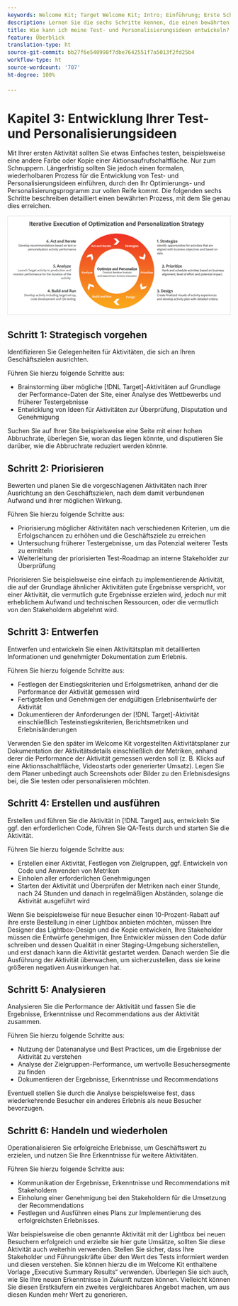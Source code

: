 ```yaml
---
keywords: Welcome Kit; Target Welcome Kit; Intro; Einführung; Erste Schritte
description: Lernen Sie die sechs Schritte kennen, die einen bewährten Prozess zur Verbesserung Ihrer Test- und Personalisierungsideen vorgeben, bevor Sie Aktivitäten in Adobe Target erstellen.
title: Wie kann ich meine Test- und Personalisierungsideen entwickeln?
feature: Überblick
translation-type: ht
source-git-commit: bb27f6e540998f7dbe7642551f7a5013f2fd25b4
workflow-type: ht
source-wordcount: '707'
ht-degree: 100%

---
```



# Kapitel 3: Entwicklung Ihrer Test- und Personalisierungsideen

Mit Ihrer ersten Aktivität sollten Sie etwas Einfaches testen, beispielsweise eine andere Farbe oder Kopie einer Aktionsaufrufschaltfläche. Nur zum Schnuppern. Längerfristig sollten Sie jedoch einen formalen, wiederholbaren Prozess für die Entwicklung von Test- und Personalisierungsideen einführen, durch den Ihr Optimierungs- und Personalisierungsprogramm zur vollen Reife kommt. Die folgenden sechs Schritte beschreiben detailliert einen bewährten Prozess, mit dem Sie genau dies erreichen.

![Abbildung: Iterative Ausführung der Optimierungs- und Personalisierungsstrategie](/help/c-intro/assets/six-steps.png)

## Schritt 1: Strategisch vorgehen

Identifizieren Sie Gelegenheiten für Aktivitäten, die sich an Ihren Geschäftszielen ausrichten.

Führen Sie hierzu folgende Schritte aus:

* Brainstorming über mögliche [!DNL Target]-Aktivitäten auf Grundlage der Performance-Daten der Site, einer Analyse des Wettbewerbs und früherer Testergebnisse
* Entwicklung von Ideen für Aktivitäten zur Überprüfung, Disputation und Genehmigung

Suchen Sie auf Ihrer Site beispielsweise eine Seite mit einer hohen Abbruchrate, überlegen Sie, woran das liegen könnte, und disputieren Sie darüber, wie die Abbruchrate reduziert werden könnte.

## Schritt 2: Priorisieren

Bewerten und planen Sie die vorgeschlagenen Aktivitäten nach ihrer Ausrichtung an den Geschäftszielen, nach dem damit verbundenen Aufwand und ihrer möglichen Wirkung.

Führen Sie hierzu folgende Schritte aus:

* Priorisierung möglicher Aktivitäten nach verschiedenen Kriterien, um die Erfolgschancen zu erhöhen und die Geschäftsziele zu erreichen
* Untersuchung früherer Testergebnisse, um das Potenzial weiterer Tests zu ermitteln
* Weiterleitung der priorisierten Test-Roadmap an interne Stakeholder zur Überprüfung

Priorisieren Sie beispielsweise eine einfach zu implementierende Aktivität, die auf der Grundlage ähnlicher Aktivitäten gute Ergebnisse verspricht, vor einer Aktivität, die vermutlich gute Ergebnisse erzielen wird, jedoch nur mit erheblichem Aufwand und technischen Ressourcen, oder die vermutlich von den Stakeholdern abgelehnt wird.

## Schritt 3: Entwerfen

Entwerfen und entwickeln Sie einen Aktivitätsplan mit detaillierten Informationen und genehmigter Dokumentation zum Erlebnis.

Führen Sie hierzu folgende Schritte aus:

* Festlegen der Einstiegskriterien und Erfolgsmetriken, anhand der die Performance der Aktivität gemessen wird
* Fertigstellen und Genehmigen der endgültigen Erlebnisentwürfe der Aktivität
* Dokumentieren der Anforderungen der [!DNL Target]-Aktivität einschließlich Testeinstiegskriterien, Berichtsmetriken und Erlebnisänderungen

Verwenden Sie den später im Welcome Kit vorgestellten Aktivitätsplaner zur Dokumentation der Aktivitätsdetails einschließlich der Metriken, anhand derer die Performance der Aktivität gemessen werden soll (z. B. Klicks auf eine Aktionsschaltfläche, Videostarts oder generierter Umsatz). Legen Sie dem Planer unbedingt auch Screenshots oder Bilder zu den Erlebnisdesigns bei, die Sie testen oder personalisieren möchten.

## Schritt 4: Erstellen und ausführen

Erstellen und führen Sie die Aktivität in [!DNL Target] aus, entwickeln Sie ggf. den erforderlichen Code, führen Sie QA-Tests durch und starten Sie die Aktivität.

Führen Sie hierzu folgende Schritte aus:

* Erstellen einer Aktivität, Festlegen von Zielgruppen, ggf. Entwickeln von Code und Anwenden von Metriken
* Einholen aller erforderlichen Genehmigungen
* Starten der Aktivität und Überprüfen der Metriken nach einer Stunde, nach 24 Stunden und danach in regelmäßigen Abständen, solange die Aktivität ausgeführt wird

Wenn Sie beispielsweise für neue Besucher einen 10-Prozent-Rabatt auf ihre erste Bestellung in einer Lightbox anbieten möchten, müssen Ihre Designer das Lightbox-Design und die Kopie entwickeln, Ihre Stakeholder müssen die Entwürfe genehmigen, Ihre Entwickler müssen den Code dafür schreiben und dessen Qualität in einer Staging-Umgebung sicherstellen, und erst danach kann die Aktivität gestartet werden. Danach werden Sie die Ausführung der Aktivität überwachen, um sicherzustellen, dass sie keine größeren negativen Auswirkungen hat.

## Schritt 5: Analysieren

Analysieren Sie die Performance der Aktivität und fassen Sie die Ergebnisse, Erkenntnisse und Recommendations aus der Aktivität zusammen.

Führen Sie hierzu folgende Schritte aus:

* Nutzung der Datenanalyse und Best Practices, um die Ergebnisse der Aktivität zu verstehen
* Analyse der Zielgruppen-Performance, um wertvolle Besuchersegmente zu finden
* Dokumentieren der Ergebnisse, Erkenntnisse und Recommendations

Eventuell stellen Sie durch die Analyse beispielsweise fest, dass wiederkehrende Besucher ein anderes Erlebnis als neue Besucher bevorzugen.

## Schritt 6: Handeln und wiederholen

Operationalisieren Sie erfolgreiche Erlebnisse, um Geschäftswert zu erzielen, und nutzen Sie Ihre Erkenntnisse für weitere Aktivitäten.

Führen Sie hierzu folgende Schritte aus:

* Kommunikation der Ergebnisse, Erkenntnisse und Recommendations mit Stakeholdern
* Einholung einer Genehmigung bei den Stakeholdern für die Umsetzung der Recommendations
* Festlegen und Ausführen eines Plans zur Implementierung des erfolgreichsten Erlebnisses.

War beispielsweise die oben genannte Aktivität mit der Lightbox bei neuen Besuchern erfolgreich und erzielte sie hier gute Umsätze, sollten Sie diese Aktivität auch weiterhin verwenden. Stellen Sie sicher, dass Ihre Stakeholder und Führungskräfte über den Wert des Tests informiert werden und diesen verstehen. Sie können hierzu die im Welcome Kit enthaltene Vorlage „Executive Summary Results“ verwenden. Überlegen Sie sich auch, wie Sie Ihre neuen Erkenntnisse in Zukunft nutzen können. Vielleicht können Sie diesen Erstkäufern ein zweites vergleichbares Angebot machen, um aus diesen Kunden mehr Wert zu generieren.